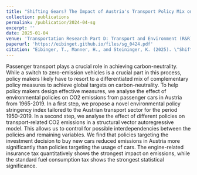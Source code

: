 ```yaml
---
title: "Shifting Gears? The Impact of Austria's Transport Policy Mix on CO2 Emissions from Passenger Cars"
collection: publications
permalink: /publication/2024-04-sg
excerpt: ''
date: 2025-01-04
venue: 'Transportation Research Part D: Transport and Environment (R&R)'
paperurl: 'https://eibinget.github.io/files/sg_0424.pdf'
citation: "Eibinger, T., Manner, H., and Steininger, K. (2025). \"Shifting Gears? The Impact of Austria's Transport Policy Mix on CO2 Emissions from Passenger Cars\" <i>Working Paper</i>."
---
```


Passenger transport plays a crucial role in achieving carbon-neutrality. While a switch to zero-emission vehicles is a crucial part in this process, policy makers likely have to resort to a differentiated mix of complementary policy measures to achieve global targets on carbon-neutrality. To help policy makers design effective measures, we analyse the effect of environmental policies on CO2 emissions from passenger cars in Austria from 1965-2019. In a first step, we propose a novel environmental policy stringency index tailored to the Austrian transport sector for the period 1950-2019. In a second step, we analyse the effect of different policies on transport-related CO2 emissions in a structural vector autoregressive model. This allows us to control for possible interdependencies between the policies and remaining variables. We find that policies targeting the investment decision to buy new cars reduced emissions in Austria more significantly than policies targeting the usage of cars. The engine-related insurance tax quantitatively shows the strongest impact on emissions, while the standard fuel consumption tax shows the strongest statistical significance.
